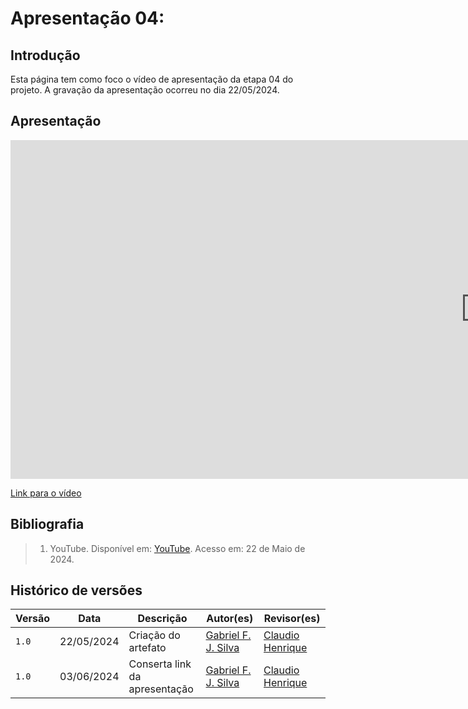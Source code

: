 # Apresentação 04:

## Introdução
Esta página tem como foco o vídeo de apresentação da etapa 04 do projeto. A gravação da apresentação ocorreu no dia 22/05/2024.

## Apresentação

<iframe width="1519" height="542" src="https://www.youtube.com/embed/7tusZ2qf9T8" title="Apresentação 4 Interação Humano Computador 2024.1 - Grupo 3" frameborder="0" allow="accelerometer; autoplay; clipboard-write; encrypted-media; gyroscope; picture-in-picture; web-share" referrerpolicy="strict-origin-when-cross-origin" allowfullscreen></iframe>

[Link para o vídeo](https://www.youtube.com/7tusZ2qf9T8)


## Bibliografia

> 1. YouTube. Disponível em: [YouTube](https://www.youtube.com/7tusZ2qf9T8). Acesso em: 22 de Maio de 2024.

## Histórico de versões
Versão |   Data  | Descrição | Autor(es) | Revisor(es)
------ | ---- | ------ | ---------- | ----------
`1.0` | 22/05/2024 | Criação do artefato | [Gabriel F. J. Silva](https://github.com/MMcLovin) | [Claudio Henrique](https://github.com/claudiohsc)
`1.0` | 03/06/2024 | Conserta link da apresentação | [Gabriel F. J. Silva](https://github.com/MMcLovin) | [Claudio Henrique](https://github.com/claudiohsc) |
